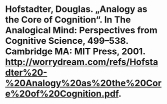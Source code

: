 # Hofstadter, Douglas. „Analogy as the Core of Cognition“. In The Analogical Mind: Perspectives from Cognitive Science, 499–538. Cambridge MA: MIT Press, 2001. http://worrydream.com/refs/Hofstadter%20-%20Analogy%20as%20the%20Core%20of%20Cognition.pdf.